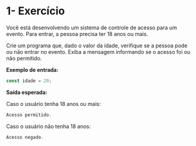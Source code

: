 # 1- Exercício

Você está desenvolvendo um sistema de controle de acesso para um evento. Para entrar, a pessoa precisa ter 18 anos ou mais.

Crie um programa que, dado o valor da idade, verifique se a pessoa pode ou não entrar no evento. Exiba a mensagem informando se o acesso foi ou não permitido.

**Exemplo de entrada:**
```js
const idade = 20;
```



**Saída esperada:**

Caso o usuário tenha 18 anos ou mais:

```js
Acesso permitido.
```




Caso o usuário não tenha 18 anos:

```js
Acesso negado.

```
